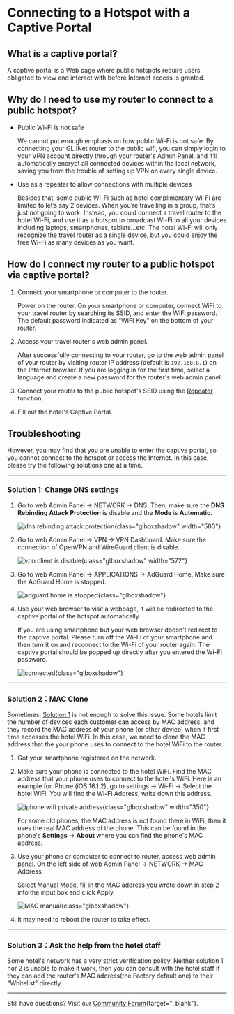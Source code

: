 # Connecting to a Hotspot with a Captive Portal

## What is a captive portal?

A captive portal is a Web page where public hotspots require users obligated to view and interact with before Internet access is granted.

## Why do I need to use my router to connect to a public hotspot?

* Public Wi-Fi is not safe

    We cannot put enough emphasis on how public Wi-Fi is not safe. By connecting your GL.iNet router to the public wifi, you can simply login to your VPN account directly through your router's Admin Panel, and it’ll automatically encrypt all connected devices within the local network, saving you from the trouble of setting up VPN on every single device. 

* Use as a repeater to allow connections with multiple devices

    Besides that, some public Wi-Fi such as hotel complimentary Wi-Fi are limited to let’s say 2 devices. When you’re travelling in a group, that’s just not going to work. Instead, you could connect a travel router to the hotel Wi-Fi, and use it as a hotspot to broadcast Wi-Fi to all your devices including laptops, smartphones, tablets…etc. The hotel Wi-Fi will only recognize the travel router as a single device, but you could enjoy the free Wi-Fi as many devices as you want. 

## How do I connect my router to a public hotspot via captive portal?

1. Connect your smartphone or computer to the router.

    Power on the router. On your smartphone or computer, connect WiFi to your travel router by searching its SSID, and enter the WiFi password. The default password indicated as “WIFI Key” on the bottom of your router.

2. Access your travel router's web admin panel.

    After successfully connecting to your router, go to the web admin panel of your router by visiting router IP address (default is `192.168.8.1`) on the Internet browser. If you are logging in for the first time, select a language and create a new password for the router's web admin panel.

3. Connect your router to the public hotspot's SSID using the [Repeater](../internet_repeater/) function.

4. Fill out the hotel's Captive Portal.

## Troubleshooting

However, you may find that you are unable to enter the captive portal, so you cannot connect to the hotspot or access the Internet. In this case, please try the following solutions one at a time.

---

### Solution 1: Change DNS settings

1. Go to web Admin Panel -> NETWORK -> DNS. Then, make sure the **DNS Rebinding Attack Protection** is disable and the **Mode** is **Automatic**.

    ![dns rebinding attack protection](https://static.gl-inet.com/docs/en/4/tutorials/connect_to_a_hotspot_with_captive_portal/dns_rebinding_attack_protection.png){class="glboxshadow" width="580"}

2. Go to web Admin Panel -> VPN -> VPN Dashboard. Make sure the connection of OpenVPN and WireGuard client is disable.

    ![vpn client is disable](https://static.gl-inet.com/docs/en/4/tutorials/connect_to_a_hotspot_with_captive_portal/vpn_client_is_disable.png){class="glboxshadow" width="572"}

3. Go to web Admin Panel -> APPLICATIONS -> AdGuard Home. Make sure the AdGuard Home is stopped.

    ![adguard home is stopped](https://static.gl-inet.com/docs/en/4/tutorials/connect_to_a_hotspot_with_captive_portal/adguardhome_init.png){class="glboxshadow"}

4. Use your web browser to visit a webpage, it will be redirected to the captive portal of the hotspot automatically.

    If you are using smartphone but your web browser doesn't redirect to the captive portal. Please turn off the Wi-Fi of your smartphone and then turn it on and reconnect to the Wi-Fi of your router again. The captive portal should be popped up directly after you entered the Wi-Fi password.

    ![connected](https://static.gl-inet.com/docs/en/4/tutorials/connect_to_a_hotspot_with_captive_portal/connected.png){class="glboxshadow"}

---

### Solution 2：MAC Clone

Sometimes, [Solution 1](#solution-1-change-dns-settings) is not enough to solve this issue. Some hotels limit the number of devices each customer can access by MAC address, and they record the MAC address of your phone (or other device) when it first time accesses the hotel WiFi. In this case, we need to clone the MAC address that the your phone uses to connect to the hotel WiFi to the router.

1. Got your smartphone registered on the network.

2. Make sure your phone is connected to the hotel WiFi. Find the MAC address that your phone uses to connect to the hotel's WiFi. Here is an example for iPhone (iOS 16.1.2), go to settings -> Wi-Fi -> Select the hotel WiFi. You will find the Wi-Fi Address, write down this address.

    ![iphone wifi private address](https://static.gl-inet.com/docs/en/4/tutorials/connect_to_a_hotspot_with_captive_portal/iphone_wifi_private_address.png){class="glboxshadow" width="350"}

    For some old phones, the MAC address is not found there in WiFi, then it uses the real MAC address of the phone. This can be found in the phone's **Settings** -> **About** where you can find the phone's MAC address.

3. Use your phone or computer to connect to router, access web admin panel. On the left side of web Admin Panel -> NETWORK -> MAC Address.

    Select Manual Mode, fill in the MAC address you wrote down in step 2 into the input box and click Apply.

    ![MAC manual](https://static.gl-inet.com/docs/en/4/tutorials/connect_to_a_hotspot_with_captive_portal/mac_address_manual.png){class="glboxshadow"}

4. It may need to reboot the router to take effect.

---

### Solution 3：Ask the help from the hotel staff

Some hotel's network has a very strict verification policy. Neither solution 1 nor 2 is unable to make it work, then you can consult with the hotel staff if they can add the router's MAC address(the Factory default one) to their "Whitelist" directly.

---

Still have questions? Visit our [Community Forum](https://forum.gl-inet.com){target="_blank"}.
